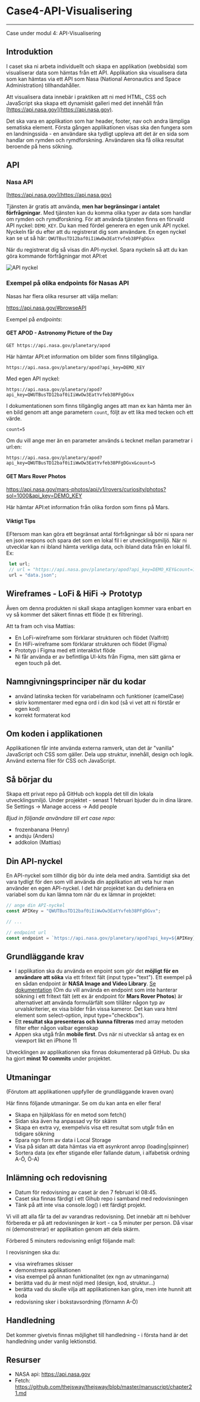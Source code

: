 # Case4-API-Visualisering

***

Case under modul 4: API-Visualisering

## Introduktion
I caset ska ni arbeta individuellt och skapa en applikation (webbsida) som visualiserar data som hämtas från ett API. Applikation ska visualisera data som kan hämtas via ett API som Nasa (National Aeronautics and Space Administration) tillhandahåller.

Att visualisera data innebär i praktiken att ni med HTML, CSS och JavaScript ska skapa ett dynamiskt galleri med det innehåll från [https://api.nasa.gov](https://api.nasa.gov).

Det ska vara en applikation som har header, footer, nav och andra lämpliga sematiska element. Första gången applikationen visas ska den fungera som en landningssida - en användare ska tydligt uppleva att det är en sida som handlar om rymden och rymdforskning. Användaren ska få olika resultat beroende på hens sökning.

## API

### Nasa API
[https://api.nasa.gov](https://api.nasa.gov)

Tjänsten är gratis att använda, **men har begränsingar i antalet förfrågningar**. Med tjänsten kan du komma olika typer av data som handlar om rymden och rymdforskning. För att använda tjänsten finns en förvald API nyckel: `DEMO_KEY`. Du kan med fördel generera en egen unik API nyckel. Nyckeln får du efter att du registrerat dig som användare. En egen nyckel kan se ut så här: `QWUTBusTD12baf0iIiWwOw3EatYvfeb38PFgDGvx`

När du registrerat dig så visas din API-nyckel. Spara nyckeln så att du kan göra kommande förfrågningar mot API:et 

![API nyckel](/images/nasa-api-2.png)

### Exempel på olika endpoints för Nasas API 
Nasas har flera olika resurser att välja mellan:

https://api.nasa.gov/#browseAPI

Exempel på *endpoints*:

#### GET  APOD - Astronomy Picture of the Day
`GET https://api.nasa.gov/planetary/apod`

Här hämtar API:et information om bilder som finns tillgängliga. 

`https://api.nasa.gov/planetary/apod?api_key=DEMO_KEY`

Med egen API nyckel:

`https://api.nasa.gov/planetary/apod?api_key=QWUTBusTD12baf0iIiWwOw3EatYvfeb38PFgDGvx`

I dokumentationen som finns tillgänglig anges att man ex kan hämta mer än en bild genom att ange parametern `count`, följt av ett lika med tecken och ett värde. 

`count=5`

Om du vill ange mer än en parameter används `&` tecknet mellan parametrar i url:en:

`https://api.nasa.gov/planetary/apod?api_key=QWUTBusTD12baf0iIiWwOw3EatYvfeb38PFgDGvx&count=5`


#### GET Mars Rover Photos
https://api.nasa.gov/mars-photos/api/v1/rovers/curiosity/photos?sol=1000&api_key=DEMO_KEY

Här hämtar API:et information från olika fordon som finns på Mars.  


#### Viktigt Tips
EFtersom man kan göra ett begränsat antal förfrågningar så bör ni spara ner en json respons och spara det som en lokal fil i er utvecklingsmiljö. När ni utvecklar kan ni ibland hämta verkliga data, och ibland data från en lokal fil. Ex:

```javascript
 let url; 
 // url = "https://api.nasa.gov/planetary/apod?api_key=DEMO_KEY&count=10;
 url = "data.json";
```


## Wireframes - LoFi & HiFi -> Prototyp
Även om denna produkten ni skall skapa antagligen kommer vara enbart en vy så kommer det säkert finnas ett flöde (t ex filtrering).

Att ta fram och visa Mattias:
- En LoFi-wireframe som förklarar strukturen och flödet (Valfritt)
- En HiFi-wireframe som förklarar strukturen och flödet (Figma)
- Prototyp i Figma med ett interaktivt flöde
- Ni får använda er av befintliga UI-kits från Figma, men sätt gärna er egen touch på det.

## Namngivningsprinciper när du kodar
- använd latinska tecken för variabelnamn och funktioner (camelCase) 
- skriv kommentarer med egna ord i din kod (så vi vet att ni förstår er egen kod)
- korrekt formaterat kod

## Om koden i applikationen 
Applikationen får inte använda externa ramverk, utan det är "vanilla" JavaScript och CSS som gäller.
Dela upp struktur, innehåll, design och logik. Använd externa filer för CSS och JavaScript.


## Så börjar du
Skapa ett privat repo på GitHub och koppla det till din lokala utvecklingsmiljö. 
Under projektet - senast 1 februari bjuder du in dina lärare. Se Settings -> Manage access -> Add people

*Bjud in följande användare till ert case repo:*

- frozenbanana (Henry)
- andsju (Anders)
- addkolon (Mattias)

## Din API-nyckel
En API-nyckel som tillhör dig bör du inte dela med andra. Samtidigt ska det vara tydligt för den som vill använda din applikation att veta hur man använder en egen API-nyckel. I det här projektet kan du definiera en variabel som du kan lämna tom när du ex lämnar in projektet: 

```js
// ange din API-nyckel
const APIKey = "QWUTBusTD12baf0iIiWwOw3EatYvfeb38PFgDGvx";

// ...

// endpoint url
const endpoint = `https://api.nasa.gov/planetary/apod?api_key=${APIKey}`
```

## Grundläggande krav

- I applikation ska du använda en enpoint som gör det **möjligt för en användare att söka** via ett fritext fält (input type="text"). Ett exempel på en sådan endpoint är **NASA Image and Video Library**. [Se dokumentation](https://images.nasa.gov/docs/images.nasa.gov_api_docs.pdf) (Om du vill använda en endpoint som inte hanterar sökning i ett fritext fält (ett ex är endpoint för **Mars Rover Photos**) är alternativet att använda formulärfält som tillåter någon typ av urvalskriterier, ex visa bilder från vissa kameror. Det kan vara html element som select-option, input type="checkbox").
- Ett **resultat ska presenteras och kunna filtreras** med array metoden filter efter någon valbar egenskap
- Appen ska utgå från **mobile first**. Dvs när ni utvecklar så antag ex en viewport likt en iPhone 11


Utvecklingen av applikationen ska finnas dokumenterad på GitHub. Du ska ha gjort **minst 10 commits** under projektet.


## Utmaningar
(Förutom att applikationen uppfyller de grundläggande kraven ovan)

Här finns följande utmaningar. Se om du kan anta en eller flera!

- Skapa en hjälpklass för en metod som fetch()
- Sidan ska även ha anpassad vy för skärm
- Skapa en extra vy, exempelvis visa ett resultat som utgår från en tidigare sökning   
- Spara ngn form av data i Local Storage
- Visa på sidan att data hämtas via ett asynkront anrop (loading|spinner)
- Sortera data (ex efter stigande eller fallande datum, i alfabetisk ordning A-Ö, Ö-A)


## Inlämning och redovisning 
- Datum för redovisning av caset är den 7 februari kl 08:45.
- Caset ska finnas färdigt i ett Gihub repo i samband med redovisningen
- Tänk på att inte visa console.log() i ett färdigt projekt. 

Vi vill att alla får ta del av varandras redovisning. Det innebär att ni behöver förbereda er på att redovisningen är kort - ca 5 minuter per person. Då visar ni (demonstrerar) er applikation genom att dela skärm. 

Förbered 5 minuters redovisning enligt följande mall:

I reovisningen ska du:
- visa wireframes skisser
- demonstrera applikationen
- visa exempel på annan funktionalitet (ex ngn av utmaningarna)
- berätta vad du är mest nöjd med (design, kod, struktur...)
- berätta vad du skulle vilja att applikationen kan göra, men inte hunnit att koda
- redovisning sker i bokstavsordning (förnamn A-Ö)

## Handledning
Det kommer givetvis finnas möjlighet till handledning - i första hand är det handledning under vanlig lektionstid.

## Resurser
- NASA api: https://api.nasa.gov
- Fetch: https://github.com/thejsway/thejsway/blob/master/manuscript/chapter21.md
